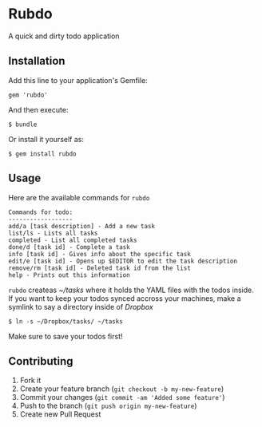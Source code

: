# Rubdo

A quick and dirty todo application

## Installation

Add this line to your application's Gemfile:

    gem 'rubdo'

And then execute:

    $ bundle

Or install it yourself as:

    $ gem install rubdo

## Usage

Here are the available commands for `rubdo`

    Commands for todo:
    ------------------     
    add/a [task description] - Add a new task
    list/ls - Lists all tasks
    completed - List all completed tasks
    done/d [task id] - Complete a task
    info [task id] - Gives info about the specific task
    edit/e [task id] - Opens up $EDITOR to edit the task description
    remove/rm [task id] - Deleted task id from the list
    help - Prints out this information

`rubdo` createas _~/tasks_ where it holds the YAML files with the todos inside.
If you want to keep your todos synced accross your machines, make a symlink to say
a directory inside of _Dropbox_ 

    $ ln -s ~/Dropbox/tasks/ ~/tasks

Make sure to save your todos first!

## Contributing

1. Fork it
2. Create your feature branch (`git checkout -b my-new-feature`)
3. Commit your changes (`git commit -am 'Added some feature'`)
4. Push to the branch (`git push origin my-new-feature`)
5. Create new Pull Request

